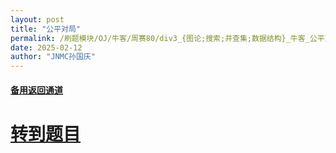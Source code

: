 ```yaml
---
layout: post
title: "公平对局"
permalink: /刷题模块/OJ/牛客/周赛80/div3_{图论;搜索;并查集;数据结构}_牛客_公平对局.md/
date: 2025-02-12
author: "JNMC孙国庆"
---
```


#### [备用返回通道](../../README.md)
# [转到题目](https://ac.nowcoder.com/acm/contest/101196/E)